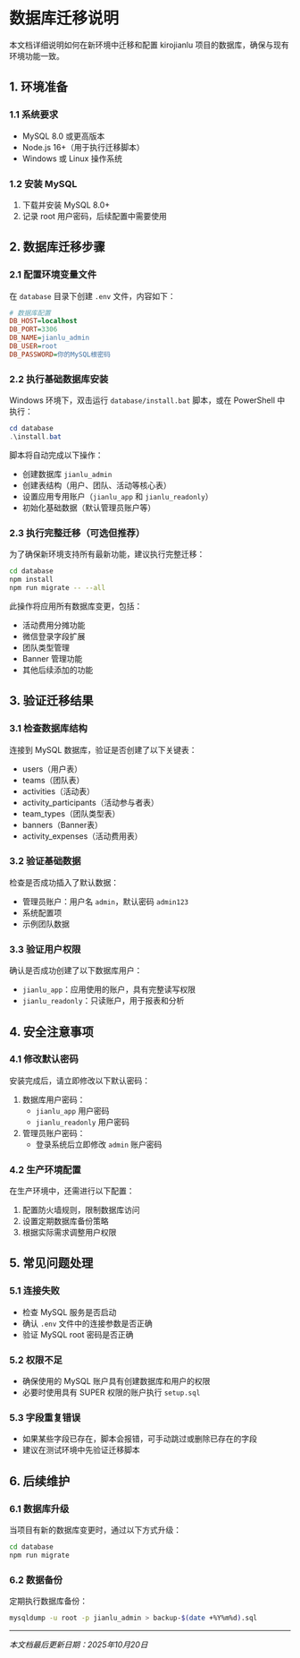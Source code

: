 # 数据库迁移说明

本文档详细说明如何在新环境中迁移和配置 kirojianlu 项目的数据库，确保与现有环境功能一致。

## 1. 环境准备

### 1.1 系统要求
- MySQL 8.0 或更高版本
- Node.js 16+（用于执行迁移脚本）
- Windows 或 Linux 操作系统

### 1.2 安装 MySQL
1. 下载并安装 MySQL 8.0+
2. 记录 root 用户密码，后续配置中需要使用

## 2. 数据库迁移步骤

### 2.1 配置环境变量文件
在 `database` 目录下创建 `.env` 文件，内容如下：

```ini
# 数据库配置
DB_HOST=localhost
DB_PORT=3306
DB_NAME=jianlu_admin
DB_USER=root
DB_PASSWORD=你的MySQL根密码
```

### 2.2 执行基础数据库安装
Windows 环境下，双击运行 `database/install.bat` 脚本，或在 PowerShell 中执行：

```powershell
cd database
.\install.bat
```

脚本将自动完成以下操作：
- 创建数据库 `jianlu_admin`
- 创建表结构（用户、团队、活动等核心表）
- 设置应用专用账户（`jianlu_app` 和 `jianlu_readonly`）
- 初始化基础数据（默认管理员账户等）

### 2.3 执行完整迁移（可选但推荐）
为了确保新环境支持所有最新功能，建议执行完整迁移：

```bash
cd database
npm install
npm run migrate -- --all
```

此操作将应用所有数据库变更，包括：
- 活动费用分摊功能
- 微信登录字段扩展
- 团队类型管理
- Banner 管理功能
- 其他后续添加的功能

## 3. 验证迁移结果

### 3.1 检查数据库结构
连接到 MySQL 数据库，验证是否创建了以下关键表：
- users（用户表）
- teams（团队表）
- activities（活动表）
- activity_participants（活动参与者表）
- team_types（团队类型表）
- banners（Banner表）
- activity_expenses（活动费用表）

### 3.2 验证基础数据
检查是否成功插入了默认数据：
- 管理员账户：用户名 `admin`，默认密码 `admin123`
- 系统配置项
- 示例团队数据

### 3.3 验证用户权限
确认是否成功创建了以下数据库用户：
- `jianlu_app`：应用使用的账户，具有完整读写权限
- `jianlu_readonly`：只读账户，用于报表和分析

## 4. 安全注意事项

### 4.1 修改默认密码
安装完成后，请立即修改以下默认密码：
1. 数据库用户密码：
   - `jianlu_app` 用户密码
   - `jianlu_readonly` 用户密码
2. 管理员账户密码：
   - 登录系统后立即修改 `admin` 账户密码

### 4.2 生产环境配置
在生产环境中，还需进行以下配置：
1. 配置防火墙规则，限制数据库访问
2. 设置定期数据库备份策略
3. 根据实际需求调整用户权限

## 5. 常见问题处理

### 5.1 连接失败
- 检查 MySQL 服务是否启动
- 确认 `.env` 文件中的连接参数是否正确
- 验证 MySQL root 密码是否正确

### 5.2 权限不足
- 确保使用的 MySQL 账户具有创建数据库和用户的权限
- 必要时使用具有 SUPER 权限的账户执行 `setup.sql`

### 5.3 字段重复错误
- 如果某些字段已存在，脚本会报错，可手动跳过或删除已存在的字段
- 建议在测试环境中先验证迁移脚本

## 6. 后续维护

### 6.1 数据库升级
当项目有新的数据库变更时，通过以下方式升级：
```bash
cd database
npm run migrate
```

### 6.2 数据备份
定期执行数据库备份：
```bash
mysqldump -u root -p jianlu_admin > backup-$(date +%Y%m%d).sql
```

---
*本文档最后更新日期：2025年10月20日*